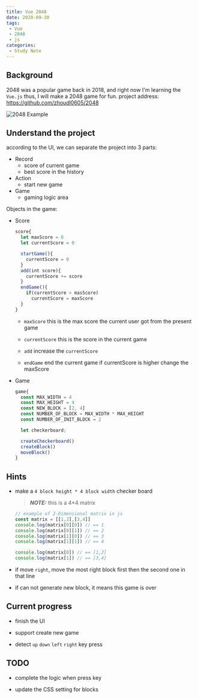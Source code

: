 ```yaml
---
title: Vue 2048
date: 2020-09-30
tags:
 - Vue
 - 2048
 - js
categories:
 - Study Note
---
```


## Background

2048 was a popular game back in 2018, and right now I'm learning the `Vue.js` thus, I will make a 2048 game for fun.
project address: https://github.com/zhoudl0605/2048

<img :src="$withBase('/2048_game.png')" alt="2048 Example">

## Understand the project

according to the UI, we can separate the project into 3 parts:

* Record
  * score of current game
  * best score in the history
* Action
  * start new game
* Game
  * gaming logic area

Objects in the game:

* Score

  ```js
  score{
    let maxScore = 0
    let currentScore = 0

    startGame(){
      currentScore = 0
    }
    add(int score){
      currentScore += score
    }
    endGame(){
      if(currentScore > masScore)
        currentScore = maxScore
    }
  }
  ```
  
  * `maxScore` this is the max score the current user got from the present game
  
  * `currentScore` this is the score in the current game
  
  * `add` increase the `currentScore`
  
  * `endGame` end the current game if currentScore is higher change the maxScore
  
* Game

  ```js
  game{
    const MAX_WIDTH = 4
    const MAX_HEIGHT = 4
    const NEW_BLOCK = [2, 4]
    const NUMBER_OF_BLOCK = MAX_WIDTH * MAX_HEIGHT
    const NUMBER_OF_INIT_BLOCK = 2

    let checkerboard;

    createCheckerboard()
    createBlock()
    moveBlock()
  }
  ```

## Hints

* make a `4 block height * 4 block width` checker board

  > ***NOTE:*** this is a 4*4 matrix

  ```js
  // example of 2-Dimensional matrix in js
  const matrix = [[1,2],[3,4]]
  console.log(matrix[0][0]) // == 1
  console.log(matrix[0][1]) // == 2
  console.log(matrix[1][0]) // == 3
  console.log(matrix[1][1]) // == 4

  console.log(matrix[0]) // == [1,2]
  console.log(matrix[1]) // == [3,4]
  ```

* if move `right`, move the most right block first then the second one in that line

* if can not generate new block, it means this game is over

## Current progress

* finish the UI

* support create new game

* detect `up` `down` `left` `right` key press

## TODO

* complete the logic when press key

* update the CSS setting for blocks
